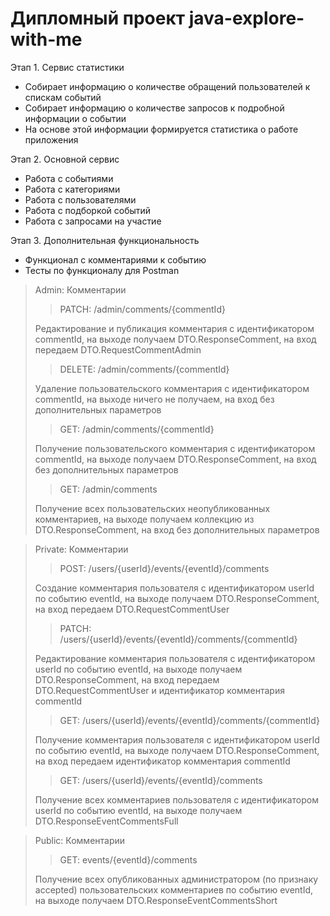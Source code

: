 # Дипломный проект java-explore-with-me

Этап 1. Сервис статистики
  * Собирает информацию о количестве обращений пользователей к спискам событий
  * Собирает информацию о количестве запросов к подробной информации о событии
  * На основе этой информации формируется статистика о работе приложения

Этап 2. Основной сервис
  * Работа с событиями
  * Работа с категориями
  * Работа с пользователями
  * Работа с подборкой событий
  * Работа с запросами на участие

Этап 3. Дополнительная функциональность
  * Функционал с комментариями к событию
  * Тесты по функционалу для Postman

> Admin: Комментарии
> > PATCH: /admin/comments/{commentId}
> 
> Редактирование и публикация комментария с идентификатором commentId, на выходе получаем DTO.ResponseComment, на вход передаем DTO.RequestCommentAdmin
> > DELETE: /admin/comments/{commentId}
> 
> Удаление пользовательского комментария с идентификатором commentId, на выходе ничего не получаем, на вход без дополнительных параметров
> > GET: /admin/comments/{commentId}
> 
> Получение пользовательского комментария с идентификатором commentId, на выходе получаем DTO.ResponseComment, на вход без дополнительных параметров
> > GET: /admin/comments
> 
> Получение всех пользовательских неопубликованных комментариев, на выходе получаем коллекцию из DTO.ResponseComment, на вход без дополнительных параметров

> Private: Комментарии
> > POST: /users/{userId}/events/{eventId}/comments
> 
> Создание комментария пользователя с идентификатором userId по событию eventId, на выходе получаем DTO.ResponseComment, на вход передаем DTO.RequestCommentUser
> > PATCH: /users/{userId}/events/{eventId}/comments/{commentId}
> 
> Редактирование комментария пользователя с идентификатором userId по событию eventId, на выходе получаем DTO.ResponseComment, на вход передаем DTO.RequestCommentUser и идентификатор комментария commentId
> > GET: /users/{userId}/events/{eventId}/comments/{commentId}
> 
> Получение комментария пользователя с идентификатором userId по событию eventId, на выходе получаем DTO.ResponseComment, на вход передаем идентификатор комментария commentId
> > GET: /users/{userId}/events/{eventId}/comments
>
> Получение всех комментариев пользователя с идентификатором userId по событию eventId, на выходе получаем DTO.ResponseEventCommentsFull

> Public: Комментарии
>  > GET: events/{eventId}/comments
> 
> Получение всех опубликованных администратором (по признаку accepted) пользовательских комментариев по событию eventId, на выходе получаем DTO.ResponseEventCommentsShort

